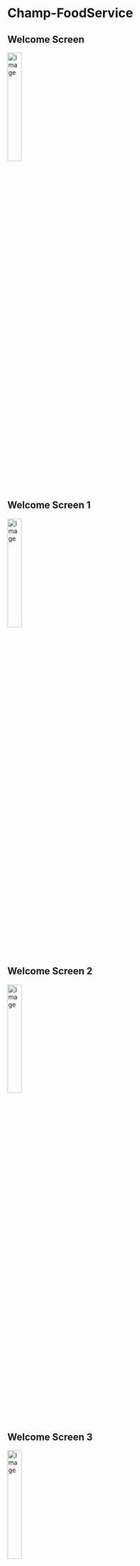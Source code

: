 
# Champ-FoodService



## Welcome Screen
<img width="25%" height="25%" alt="image" src="https://github.com/PranavDalvi9/Champ-FoodService/assets/96105012/56c7367b-6b4e-41e7-8890-07dac84fa590">

## Welcome Screen 1
<img width="25%" height="25%" alt="image" src="https://github.com/PranavDalvi9/Champ-FoodService/assets/96105012/8ec028b1-21e7-480d-9705-01a892fd761a">

## Welcome Screen 2
<img width="25%" height="25%" alt="image" src="https://github.com/PranavDalvi9/Champ-FoodService/assets/96105012/858aab2b-7dad-4aef-9607-8f7bd4a83b78">

## Welcome Screen 3
<img width="25%" height="25%" alt="image" src="https://github.com/PranavDalvi9/Champ-FoodService/assets/96105012/6ba31d47-8fe1-4e7e-9ff0-21457932b858">

## Sign-In Screen
<img width="25%" height="25%" alt="image" src="https://github.com/PranavDalvi9/Champ-FoodService/assets/96105012/5f447533-82b8-42d7-8585-dfe897bd8449">

## Sign-In Screen Error
<img width="25%" height="25%" alt="image" src="https://github.com/PranavDalvi9/Champ-FoodService/assets/96105012/0b0bd494-9a11-4a3b-823f-fced079d67a9">

## Home Screen
<img width="25%" height="25%" alt="image" src="https://github.com/PranavDalvi9/Champ-FoodService/assets/96105012/168c96ef-8dca-4508-aa27-8baed1cc19ac">

<img width="25%" height="25%" alt="image" src="https://github.com/PranavDalvi9/Champ-FoodService/assets/96105012/4ff80bd2-3836-450c-8bc8-737838166b98">




## Details Screen
<img width="25%" height="25%" alt="image" src="https://github.com/PranavDalvi9/Champ-FoodService/assets/96105012/439921ab-b438-4332-988c-e02c5936ea5a">
<img width="25%" height="25%" alt="image" src="https://github.com/PranavDalvi9/Champ-FoodService/assets/96105012/d58aedca-c607-4b94-8108-e9cbaaa527a8">

## Search Screen
<img width="25%" height="25%" alt="image" src="https://github.com/PranavDalvi9/Champ-FoodService/assets/96105012/500a6490-7119-4e47-8357-37707efb81dd">


## Orders Screen
<img width="25%" height="25%" alt="image" src="https://github.com/PranavDalvi9/Champ-FoodService/assets/96105012/f09abc39-b607-40ad-80b3-f1ae8553e9e1">

## Profile Screen
<img width="25%" height="25%" alt="image" src="https://github.com/PranavDalvi9/Champ-FoodService/assets/96105012/fe67d009-ac07-47d0-9b86-019e875102d4">











